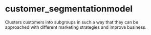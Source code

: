 # customer_segmentationmodel
Clusters customers into subgroups in such a way that they can be approached with different marketing strategies and improve business.
